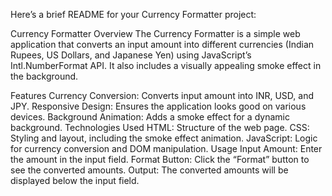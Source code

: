 Here’s a brief README for your Currency Formatter project:

Currency Formatter
Overview
The Currency Formatter is a simple web application that converts an input amount into different currencies (Indian Rupees, US Dollars, and Japanese Yen) using JavaScript’s Intl.NumberFormat API. It also includes a visually appealing smoke effect in the background.

Features
Currency Conversion: Converts input amount into INR, USD, and JPY.
Responsive Design: Ensures the application looks good on various devices.
Background Animation: Adds a smoke effect for a dynamic background.
Technologies Used
HTML: Structure of the web page.
CSS: Styling and layout, including the smoke effect animation.
JavaScript: Logic for currency conversion and DOM manipulation.
Usage
Input Amount: Enter the amount in the input field.
Format Button: Click the “Format” button to see the converted amounts.
Output: The converted amounts will be displayed below the input field.
